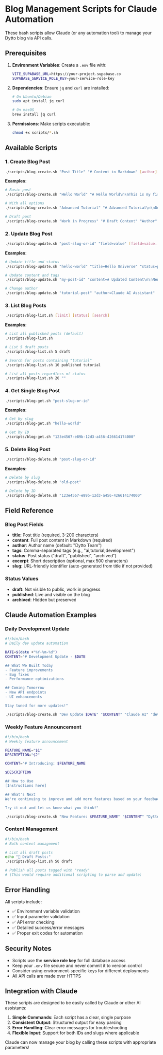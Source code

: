# Blog Management Scripts for Claude Automation

These bash scripts allow Claude (or any automation tool) to manage your Dytto blog via API calls.

## Prerequisites

1. **Environment Variables**: Create a `.env` file with:
   ```bash
   VITE_SUPABASE_URL=https://your-project.supabase.co
   SUPABASE_SERVICE_ROLE_KEY=your-service-role-key
   ```

2. **Dependencies**: Ensure `jq` and `curl` are installed:
   ```bash
   # On Ubuntu/Debian
   sudo apt install jq curl
   
   # On macOS
   brew install jq curl
   ```

3. **Permissions**: Make scripts executable:
   ```bash
   chmod +x scripts/*.sh
   ```

## Available Scripts

### 1. Create Blog Post
```bash
./scripts/blog-create.sh "Post Title" "# Content in Markdown" [author] [tags] [status]
```

**Examples:**
```bash
# Basic post
./scripts/blog-create.sh "Hello World" "# Hello World\n\nThis is my first post!"

# With all options
./scripts/blog-create.sh "Advanced Tutorial" "# Advanced Tutorial\n\nDetailed content here..." "Claude AI" "tutorial,advanced,ai" "published"

# Draft post
./scripts/blog-create.sh "Work in Progress" "# Draft Content" "Author" "draft,wip" "draft"
```

### 2. Update Blog Post
```bash
./scripts/blog-update.sh "post-slug-or-id" "field=value" [field=value...]
```

**Examples:**
```bash
# Update title and status
./scripts/blog-update.sh "hello-world" "title=Hello Universe" "status=published"

# Update content and tags
./scripts/blog-update.sh "my-post-id" "content=# Updated Content\n\nNew information here" "tags=updated,new,info"

# Change author
./scripts/blog-update.sh "tutorial-post" "author=Claude AI Assistant"
```

### 3. List Blog Posts
```bash
./scripts/blog-list.sh [limit] [status] [search]
```

**Examples:**
```bash
# List all published posts (default)
./scripts/blog-list.sh

# List 5 draft posts
./scripts/blog-list.sh 5 draft

# Search for posts containing "tutorial"
./scripts/blog-list.sh 10 published tutorial

# List all posts regardless of status
./scripts/blog-list.sh 20 ""
```

### 4. Get Single Blog Post
```bash
./scripts/blog-get.sh "post-slug-or-id"
```

**Examples:**
```bash
# Get by slug
./scripts/blog-get.sh "hello-world"

# Get by ID
./scripts/blog-get.sh "123e4567-e89b-12d3-a456-426614174000"
```

### 5. Delete Blog Post
```bash
./scripts/blog-delete.sh "post-slug-or-id"
```

**Examples:**
```bash
# Delete by slug
./scripts/blog-delete.sh "old-post"

# Delete by ID
./scripts/blog-delete.sh "123e4567-e89b-12d3-a456-426614174000"
```

## Field Reference

### Blog Post Fields
- **title**: Post title (required, 3-200 characters)
- **content**: Full post content in Markdown (required)
- **author**: Author name (default: "Dytto Team")
- **tags**: Comma-separated tags (e.g., "ai,tutorial,development")
- **status**: Post status ("draft", "published", "archived")
- **excerpt**: Short description (optional, max 500 characters)
- **slug**: URL-friendly identifier (auto-generated from title if not provided)

### Status Values
- **draft**: Not visible to public, work in progress
- **published**: Live and visible on the blog
- **archived**: Hidden but preserved

## Claude Automation Examples

### Daily Development Update
```bash
#!/bin/bash
# Daily dev update automation

DATE=$(date +"%Y-%m-%d")
CONTENT="# Development Update - $DATE

## What We Built Today
- Feature improvements
- Bug fixes
- Performance optimizations

## Coming Tomorrow
- New API endpoints
- UI enhancements

Stay tuned for more updates!"

./scripts/blog-create.sh "Dev Update $DATE" "$CONTENT" "Claude AI" "development,daily-update" "published"
```

### Weekly Feature Announcement
```bash
#!/bin/bash
# Weekly feature announcement

FEATURE_NAME="$1"
DESCRIPTION="$2"

CONTENT="# Introducing: $FEATURE_NAME

$DESCRIPTION

## How to Use
[Instructions here]

## What's Next
We're continuing to improve and add more features based on your feedback.

Try it out and let us know what you think!"

./scripts/blog-create.sh "New Feature: $FEATURE_NAME" "$CONTENT" "Dytto Team" "features,announcement" "published"
```

### Content Management
```bash
#!/bin/bash
# Bulk content management

# List all draft posts
echo "📝 Draft Posts:"
./scripts/blog-list.sh 50 draft

# Publish all posts tagged with "ready"
# (This would require additional scripting to parse and update)
```

## Error Handling

All scripts include:
- ✅ Environment variable validation
- ✅ Input parameter validation
- ✅ API error checking
- ✅ Detailed success/error messages
- ✅ Proper exit codes for automation

## Security Notes

- Scripts use the **service role key** for full database access
- Keep your `.env` file secure and never commit it to version control
- Consider using environment-specific keys for different deployments
- All API calls are made over HTTPS

## Integration with Claude

These scripts are designed to be easily called by Claude or other AI assistants:

1. **Simple Commands**: Each script has a clear, single purpose
2. **Consistent Output**: Structured output for easy parsing
3. **Error Handling**: Clear error messages for troubleshooting
4. **Flexible Input**: Support for both IDs and slugs where applicable

Claude can now manage your blog by calling these scripts with appropriate parameters!